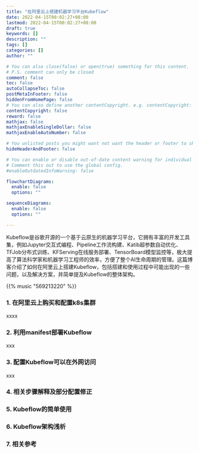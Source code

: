 ```yaml
---
title: "在阿里云上搭建机器学习平台Kubeflow"
date: 2022-04-15T00:02:27+08:00
lastmod: 2022-04-15T00:02:27+08:00
draft: true
keywords: []
description: ""
tags: []
categories: []
author: ""

# You can also close(false) or open(true) something for this content.
# P.S. comment can only be closed
comment: false
toc: false
autoCollapseToc: false
postMetaInFooter: false
hiddenFromHomePage: false
# You can also define another contentCopyright. e.g. contentCopyright: "This is another copyright."
contentCopyright: false
reward: false
mathjax: false
mathjaxEnableSingleDollar: false
mathjaxEnableAutoNumber: false

# You unlisted posts you might want not want the header or footer to show
hideHeaderAndFooter: false

# You can enable or disable out-of-date content warning for individual post.
# Comment this out to use the global config.
#enableOutdatedInfoWarning: false

flowchartDiagrams:
  enable: false
  options: ""

sequenceDiagrams: 
  enable: false
  options: ""

---
```


Kubeflow是谷歌开源的一个基于云原生的机器学习平台，它拥有丰富的开发工具集，例如Jupyter交互式编程、Pipeline工作流构建、Katib超参数自动优化、TFJob分布式训练、KFServing在线服务部署、TensorBoard模型监控等，极大提高了算法科学家和机器学习工程师的效率，方便了整个AI生命周期的管理。这篇博客介绍了如何在阿里云上搭建Kubeflow，包括搭建和使用过程中可能出现的一些问题，以及解决方案，并简单提及Kubeflow的整体架构。

<!--more-->

{{% music "569213220" %}}

### 1. 在阿里云上购买和配置k8s集群
xxxx

### 2. 利用manifest部署Kubeflow
xxx

### 3. 配置Kubeflow可以在外网访问
xxx

### 4. 相关步骤解释及部分配置修正


### 5. Kubeflow的简单使用


### 6. Kubeflow架构浅析


### 7. 相关参考